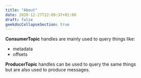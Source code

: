 ```yaml
---
title: "About"
date: 2020-12-27T22:09:37+01:00
draft: false
geekdocCollapseSection: true
---
```

**ConsumerTopic** handles are mainly used to query things like:
- metadata
- offsets

**ProducerTopic** handles can be used to query the same things  
but are also used to produce messages.